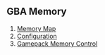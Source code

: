## GBA Memory

1. [Memory Map](https://goiabada.github.io/docs/sections/memory/map)
2. [Configuration](https://goiabada.github.io/docs/sections/memory/configuration)
3. [Gamepack Memory Control](https://goiabada.github.io/docs/sections/memory/gamepak)